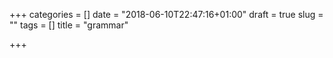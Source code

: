 +++
categories = []
date = "2018-06-10T22:47:16+01:00"
draft = true
slug = ""
tags = []
title = "grammar"

+++
